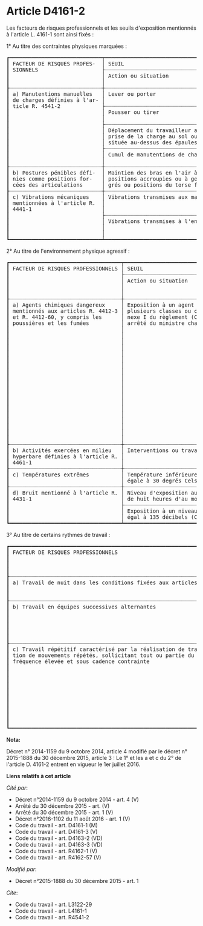 # Article D4161-2

Les facteurs de risques professionnels et les seuils d'exposition mentionnés à l'article L. 4161-1 sont ainsi fixés : 

1° Au titre des contraintes physiques marquées : 

<pre>
┏━━━━━━━━━━━━━━━━━━━━━━━━━━━━━┯━━━━━━━━━━━━━━━━━━━━━━━━━━━━━━━━━━━━━━━━━━━━━━━━━━━━━━━━━━━━━━━━━━━━━━━━━━━━━━━━━━━━━━━━━━━━━┓
┃ FACTEUR DE RISQUES PROFES-  │ SEUIL                                                                                       ┃
┃ SIONNELS                    ├┈┈┈┈┈┈┈┈┈┈┈┈┈┈┈┈┈┈┈┈┈┈┈┈┈┈┈┈┈┈┈┈┈┈┈┈┈┈┈┈┈┈┈┈┈┈┬┈┈┈┈┈┈┈┈┈┈┈┈┈┈┈┈┈┈┈┈┈┈┈┈┈┈┈┈┈┈┈┈┈┬┈┈┈┈┈┈┈┈┈┈┈┈┨
┃                             │ Action ou situation                          │ Intensité minimale              │ Durée mi-  ┃
┃                             │                                              │                                 │ nimale     ┃
┠┈┈┈┈┈┈┈┈┈┈┈┈┈┈┈┈┈┈┈┈┈┈┈┈┈┈┈┈┈┼┈┈┈┈┈┈┈┈┈┈┈┈┈┈┈┈┈┈┈┈┈┈┈┈┈┈┈┈┈┈┈┈┈┈┈┈┈┈┈┈┈┈┈┈┈┈┼┈┈┈┈┈┈┈┈┈┈┈┈┈┈┈┈┈┈┈┈┈┈┈┈┈┈┈┈┈┈┈┈┈┼┈┈┈┈┈┈┈┈┈┈┈┈┨
┃ a) Manutentions manuelles   │ Lever ou porter                              │ Charge unitaire de 15 kilo-     │ 600 heures ┃
┃ de charges définies à l'ar- │                                              │ grammes                         │ par an     ┃
┃ ticle R. 4541-2             ├┈┈┈┈┈┈┈┈┈┈┈┈┈┈┈┈┈┈┈┈┈┈┈┈┈┈┈┈┈┈┈┈┈┈┈┈┈┈┈┈┈┈┈┈┈┈┼┈┈┈┈┈┈┈┈┈┈┈┈┈┈┈┈┈┈┈┈┈┈┈┈┈┈┈┈┈┈┈┈┈┤            ┃
┃                             │ Pousser ou tirer                             │ Charge unitaire de 250 kilo-    │            ┃
┃                             │                                              │ grammes                         │            ┃
┃                             ├┈┈┈┈┈┈┈┈┈┈┈┈┈┈┈┈┈┈┈┈┈┈┈┈┈┈┈┈┈┈┈┈┈┈┈┈┈┈┈┈┈┈┈┈┈┈┼┈┈┈┈┈┈┈┈┈┈┈┈┈┈┈┈┈┈┈┈┈┈┈┈┈┈┈┈┈┈┈┈┈┤            ┃
┃                             │ Déplacement du travailleur avec la charge ou │ Charge unitaire de 10 kilo-     │            ┃
┃                             │ prise de la charge au sol ou à une hauteur   │ grammes                         │            ┃
┃                             │ située au-dessus des épaules                 │                                 │            ┃
┃                             ├┈┈┈┈┈┈┈┈┈┈┈┈┈┈┈┈┈┈┈┈┈┈┈┈┈┈┈┈┈┈┈┈┈┈┈┈┈┈┈┈┈┈┈┈┈┈┼┈┈┈┈┈┈┈┈┈┈┈┈┈┈┈┈┈┈┈┈┈┈┈┈┈┈┈┈┈┈┈┈┈┼┈┈┈┈┈┈┈┈┈┈┈┈┨
┃                             │ Cumul de manutentions de charges             │ 7,5 tonnes cumulées par jour    │ 120 jours  ┃
┃                             │                                              │                                 │ par an     ┃
┠┈┈┈┈┈┈┈┈┈┈┈┈┈┈┈┈┈┈┈┈┈┈┈┈┈┈┈┈┈┼┈┈┈┈┈┈┈┈┈┈┈┈┈┈┈┈┈┈┈┈┈┈┈┈┈┈┈┈┈┈┈┈┈┈┈┈┈┈┈┈┈┈┈┈┈┈┴┈┈┈┈┈┈┈┈┈┈┈┈┈┈┈┈┈┈┈┈┈┈┈┈┈┈┈┈┈┈┈┈┈┼┈┈┈┈┈┈┈┈┈┈┈┈┨
┃ b) Postures pénibles défi-  │ Maintien des bras en l'air à une hauteur située au dessus des épaules ou       │ 900 heures ┃
┃ nies comme positions for-   │ positions accroupies ou à genoux ou positions du torse en torsion à 30 de-     │ par an     ┃
┃ cées des articulations      │ grés ou positions du torse fléchi à 45 degrés                                  │            ┃
┠┈┈┈┈┈┈┈┈┈┈┈┈┈┈┈┈┈┈┈┈┈┈┈┈┈┈┈┈┈┼┈┈┈┈┈┈┈┈┈┈┈┈┈┈┈┈┈┈┈┈┈┈┈┈┈┈┈┈┈┈┈┈┈┈┈┈┈┈┈┈┈┈┈┈┈┈┬┈┈┈┈┈┈┈┈┈┈┈┈┈┈┈┈┈┈┈┈┈┈┈┈┈┈┈┈┈┈┈┈┈┼┈┈┈┈┈┈┈┈┈┈┈┈┨
┃ c) Vibrations mécaniques    │ Vibrations transmises aux mains et aux bras  │ Valeur d'exposition rapportée à │ 450 heures ┃
┃ mentionnées à l'article R.  │                                              │ une période de référence de 8   │ par an     ┃
┃ 4441-1                      │                                              │ heures de 2,5 m/ s2             │            ┃
┃                             ├┈┈┈┈┈┈┈┈┈┈┈┈┈┈┈┈┈┈┈┈┈┈┈┈┈┈┈┈┈┈┈┈┈┈┈┈┈┈┈┈┈┈┈┈┈┈┼┈┈┈┈┈┈┈┈┈┈┈┈┈┈┈┈┈┈┈┈┈┈┈┈┈┈┈┈┈┈┈┈┈┤            ┃
┃                             │ Vibrations transmises à l'ensemble du corps  │ Valeur d'exposition rapportée à │            ┃
┃                             │                                              │ une période de référence de 8   │            ┃
┃                             │                                              │ heures de 0,5 m/ s2             │            ┃
┗━━━━━━━━━━━━━━━━━━━━━━━━━━━━━┷━━━━━━━━━━━━━━━━━━━━━━━━━━━━━━━━━━━━━━━━━━━━━━┷━━━━━━━━━━━━━━━━━━━━━━━━━━━━━━━━━┷━━━━━━━━━━━━┛
</pre>


2° Au titre de l'environnement physique agressif : 

<pre>
┏━━━━━━━━━━━━━━━━━━━━━━━━━━━━━━━━━━━┯━━━━━━━━━━━━━━━━━━━━━━━━━━━━━━━━━━━━━━━━━━━━━━━━━━━━━━━━━━━━━━━━━━━━━━━━━━━━━━━━━━━━━━━┓
┃ FACTEUR DE RISQUES PROFESSIONNELS │ SEUIL                                                                                 ┃
┃                                   ├┈┈┈┈┈┈┈┈┈┈┈┈┈┈┈┈┈┈┈┈┈┈┈┈┈┈┈┈┈┈┈┈┈┈┈┈┈┈┈┈┈┈┈┈┈┈┈┈┈┈┈┈┈┈┈┈┈┈┈┈┬┈┈┈┈┈┈┈┈┈┈┬┈┈┈┈┈┈┈┈┈┈┈┈┈┈┈┨
┃                                   │ Action ou situation                                        │ Inten-   │ Durée mini-   ┃
┃                                   │                                                            │ sité mi- │ male          ┃
┃                                   │                                                            │ nimale   │               ┃
┠┈┈┈┈┈┈┈┈┈┈┈┈┈┈┈┈┈┈┈┈┈┈┈┈┈┈┈┈┈┈┈┈┈┈┈┼┈┈┈┈┈┈┈┈┈┈┈┈┈┈┈┈┈┈┈┈┈┈┈┈┈┈┈┈┈┈┈┈┈┈┈┈┈┈┈┈┈┈┈┈┈┈┈┈┈┈┈┈┈┈┈┈┈┈┈┈┼┈┈┈┈┈┈┈┈┈┈┴┈┈┈┈┈┈┈┈┈┈┈┈┈┈┈┨
┃ a) Agents chimiques dangereux     │ Exposition à un agent chimique dangereux relevant d'une ou │ Le seuil est déter-      ┃
┃ mentionnés aux articles R. 4412-3 │ plusieurs classes ou catégories de danger définies à l'an- │ miné, pour chacun des    ┃
┃ et R. 4412-60, y compris les      │ nexe I du règlement (CE) n° 1272/2008 et figurant dans un  │ agents chimiques dan-    ┃
┃ poussières et les fumées          │ arrêté du ministre chargé du travail                       │ gereux, par applica-     ┃
┃                                   │                                                            │ tion d'une grille        ┃
┃                                   │                                                            │ d'évaluation prenant     ┃
┃                                   │                                                            │ en compte le type de     ┃
┃                                   │                                                            │ pénétration, la          ┃
┃                                   │                                                            │ classe d'émission ou     ┃
┃                                   │                                                            │ de contact de l'agent    ┃
┃                                   │                                                            │ chimique concerné, le    ┃
┃                                   │                                                            │ procédé d'utilisation    ┃
┃                                   │                                                            │ ou de fabrication,       ┃
┃                                   │                                                            │ les mesures de pro-      ┃
┃                                   │                                                            │ tection collective ou    ┃
┃                                   │                                                            │ individuelle mises en    ┃
┃                                   │                                                            │ œuvre et la durée        ┃
┃                                   │                                                            │ d'exposition, qui est    ┃
┃                                   │                                                            │ définie par arrêté du    ┃
┃                                   │                                                            │ ministre chargé du       ┃
┃                                   │                                                            │ travail et du mi-        ┃
┃                                   │                                                            │ nistre chargé de la      ┃
┃                                   │                                                            │ santé                    ┃
┠┈┈┈┈┈┈┈┈┈┈┈┈┈┈┈┈┈┈┈┈┈┈┈┈┈┈┈┈┈┈┈┈┈┈┈┼┈┈┈┈┈┈┈┈┈┈┈┈┈┈┈┈┈┈┈┈┈┈┈┈┈┈┈┈┈┈┈┈┈┈┈┈┈┈┈┈┈┈┈┈┈┈┈┈┈┈┈┈┈┈┈┈┈┈┈┈┼┈┈┈┈┈┈┈┈┈┈┬┈┈┈┈┈┈┈┈┈┈┈┈┈┈┈┨
┃ b) Activités exercées en milieu   │ Interventions ou travaux                                   │ 1 200    │ 60 interven-  ┃
┃ hyperbare définies à l'article R. │                                                            │ hecto-   │ tions ou tra- ┃
┃ 4461-1                            │                                                            │ pascals  │ vaux par an   ┃
┠┈┈┈┈┈┈┈┈┈┈┈┈┈┈┈┈┈┈┈┈┈┈┈┈┈┈┈┈┈┈┈┈┈┈┈┼┈┈┈┈┈┈┈┈┈┈┈┈┈┈┈┈┈┈┈┈┈┈┈┈┈┈┈┈┈┈┈┈┈┈┈┈┈┈┈┈┈┈┈┈┈┈┈┈┈┈┈┈┈┈┈┈┈┈┈┈┴┈┈┈┈┈┈┈┈┈┈┼┈┈┈┈┈┈┈┈┈┈┈┈┈┈┈┨
┃ c) Températures extrêmes          │ Température inférieure ou égale à 5 degrés Celsius ou au moins        │ 900 heures    ┃
┃                                   │ égale à 30 degrés Celsius                                             │ par an        ┃
┠┈┈┈┈┈┈┈┈┈┈┈┈┈┈┈┈┈┈┈┈┈┈┈┈┈┈┈┈┈┈┈┈┈┈┈┼┈┈┈┈┈┈┈┈┈┈┈┈┈┈┈┈┈┈┈┈┈┈┈┈┈┈┈┈┈┈┈┈┈┈┈┈┈┈┈┈┈┈┈┈┈┈┈┈┈┈┈┈┈┈┈┈┈┈┈┈┈┈┈┈┈┈┈┈┈┈┈┼┈┈┈┈┈┈┈┈┈┈┈┈┈┈┈┨
┃ d) Bruit mentionné à l'article R. │ Niveau d'exposition au bruit rapporté à une période de référence      │ 600 heures    ┃
┃ 4431-1                            │ de huit heures d'au moins 81 décibels (A)                             │ par an        ┃
┃                                   ├┈┈┈┈┈┈┈┈┈┈┈┈┈┈┈┈┈┈┈┈┈┈┈┈┈┈┈┈┈┈┈┈┈┈┈┈┈┈┈┈┈┈┈┈┈┈┈┈┈┈┈┈┈┈┈┈┈┈┈┈┈┈┈┈┈┈┈┈┈┈┈┼┈┈┈┈┈┈┈┈┈┈┈┈┈┈┈┨
┃                                   │ Exposition à un niveau de pression acoustique de crête au moins       │ 120 fois par  ┃
┃                                   │ égal à 135 décibels (C)                                               │ an            ┃
┗━━━━━━━━━━━━━━━━━━━━━━━━━━━━━━━━━━━┷━━━━━━━━━━━━━━━━━━━━━━━━━━━━━━━━━━━━━━━━━━━━━━━━━━━━━━━━━━━━━━━━━━━━━━━┷━━━━━━━━━━━━━━━┛
</pre>


3° Au titre de certains rythmes de travail : 

<pre>
┏━━━━━━━━━━━━━━━━━━━━━━━━━━━━━━━━━━━━━━━━━━━━━━━━━━━━━━━━━━━━━━━━━━━━━━━━━━━━━━━━━━━━┯━━━━━━━━━━━━━━━━━━━━━━━━━━━━━━━━━━━━━━┓
┃ FACTEUR DE RISQUES PROFESSIONNELS                                                  │ SEUIL                                ┃
┃                                                                                    ├┈┈┈┈┈┈┈┈┈┈┈┈┬┈┈┈┈┈┈┈┈┈┈┈┈┬┈┈┈┈┈┈┈┈┈┈┈┈┨
┃                                                                                    │ Action ou  │ Intensité  │ Durée mi-  ┃
┃                                                                                    │ situation  │ minimale   │ nimale     ┃
┠┈┈┈┈┈┈┈┈┈┈┈┈┈┈┈┈┈┈┈┈┈┈┈┈┈┈┈┈┈┈┈┈┈┈┈┈┈┈┈┈┈┈┈┈┈┈┈┈┈┈┈┈┈┈┈┈┈┈┈┈┈┈┈┈┈┈┈┈┈┈┈┈┈┈┈┈┈┈┈┈┈┈┈┈┼┈┈┈┈┈┈┈┈┈┈┈┈┴┈┈┈┈┈┈┈┈┈┈┈┈┼┈┈┈┈┈┈┈┈┈┈┈┈┨
┃ a) Travail de nuit dans les conditions fixées aux articles L. 3122-29 à L. 3122-31 │ Une heure de travail    │ 120 nuits  ┃
┃                                                                                    │ entre 24 heures et 5    │ par an     ┃
┃                                                                                    │ heures                  │            ┃
┠┈┈┈┈┈┈┈┈┈┈┈┈┈┈┈┈┈┈┈┈┈┈┈┈┈┈┈┈┈┈┈┈┈┈┈┈┈┈┈┈┈┈┈┈┈┈┈┈┈┈┈┈┈┈┈┈┈┈┈┈┈┈┈┈┈┈┈┈┈┈┈┈┈┈┈┈┈┈┈┈┈┈┈┈┼┈┈┈┈┈┈┈┈┈┈┈┈┈┈┈┈┈┈┈┈┈┈┈┈┈┼┈┈┈┈┈┈┈┈┈┈┈┈┨
┃ b) Travail en équipes successives alternantes                                      │ Travail en équipes      │ 50 nuits   ┃
┃                                                                                    │ successives alter-      │ par an     ┃
┃                                                                                    │ nantes impliquant au    │            ┃
┃                                                                                    │ minimum une heure de    │            ┃
┃                                                                                    │ travail entre 24        │            ┃
┃                                                                                    │ heures et 5 heures      │            ┃
┠┈┈┈┈┈┈┈┈┈┈┈┈┈┈┈┈┈┈┈┈┈┈┈┈┈┈┈┈┈┈┈┈┈┈┈┈┈┈┈┈┈┈┈┈┈┈┈┈┈┈┈┈┈┈┈┈┈┈┈┈┈┈┈┈┈┈┈┈┈┈┈┈┈┈┈┈┈┈┈┈┈┈┈┈┼┈┈┈┈┈┈┈┈┈┈┈┈┈┈┈┈┈┈┈┈┈┈┈┈┈┼┈┈┈┈┈┈┈┈┈┈┈┈┨
┃ c) Travail répétitif caractérisé par la réalisation de travaux impliquant l'exécu- │ Temps de cycle infé-    │ 900 heures ┃
┃ tion de mouvements répétés, sollicitant tout ou partie du membre supérieur, à une  │ rieur ou égal à 30      │ par an     ┃
┃ fréquence élevée et sous cadence contrainte                                        │ secondes : 15 ac-       │            ┃
┃                                                                                    │ tions techniques ou     │            ┃
┃                                                                                    │ plus                    │            ┃
┃                                                                                    ├┈┈┈┈┈┈┈┈┈┈┈┈┈┈┈┈┈┈┈┈┈┈┈┈┈┤            ┃
┃                                                                                    │ Temps de cycle supé-    │            ┃
┃                                                                                    │ rieur à 30 secondes,    │            ┃
┃                                                                                    │ temps de cycle va-      │            ┃
┃                                                                                    │ riable ou absence de    │            ┃
┃                                                                                    │ temps de cycle : 30     │            ┃
┃                                                                                    │ actions techniques      │            ┃
┃                                                                                    │ ou plus par minute      │            ┃
┗━━━━━━━━━━━━━━━━━━━━━━━━━━━━━━━━━━━━━━━━━━━━━━━━━━━━━━━━━━━━━━━━━━━━━━━━━━━━━━━━━━━━┷━━━━━━━━━━━━━━━━━━━━━━━━━┷━━━━━━━━━━━━┛
</pre>


**Nota:**

Décret n° 2014-1159 du 9 octobre 2014, article 4 modifié par le décret n° 2015-1888 du 30 décembre 2015, article 3 : Le 1° et
les a et c du 2° de l'article D. 4161-2 entrent en vigueur le 1er juillet 2016.

**Liens relatifs à cet article**

_Cité par_:

  - Décret n°2014-1159 du 9 octobre 2014 - art. 4 (V)
  - Arrêté du 30 décembre 2015 - art. (V)
  - Arrêté du 30 décembre 2015 - art. 1 (V)
  - Décret n°2016-1102 du 11 août 2016 - art. 1 (V)
  - Code du travail - art. D4161-1 (M)
  - Code du travail - art. D4161-3 (V)
  - Code du travail - art. D4163-2 (VD)
  - Code du travail - art. D4163-3 (VD)
  - Code du travail - art. R4162-1 (V)
  - Code du travail - art. R4162-57 (V)

_Modifié par_:

  - Décret n°2015-1888 du 30 décembre 2015 - art. 1

_Cite_:

  - Code du travail - art. L3122-29
  - Code du travail - art. L4161-1
  - Code du travail - art. R4541-2
